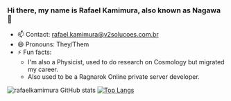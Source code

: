 ### Hi there, my name is Rafael Kamimura, also known as Nagawa 👋

<!--
**rafaelkamimura/rafaelkamimura** is a ✨ _special_ ✨ repository because its `README.md` (this file) appears on your GitHub profile.

Here are some ideas to get you started:
-->

- 📫 Contact: rafael.kamimura@v2solucoes.com.br
- 😄 Pronouns: They/Them
- ⚡ Fun facts:
  + I'm also a Physicist, used to do research on Cosmology but migrated my career. 
  + Also used to be a Ragnarok Online private server developer.

![rafaelkamimura GitHub stats](https://github-readme-stats.vercel.app/api?username=rafaelkamimura&show_icons=true&theme=dark)
[![Top Langs](https://github-readme-stats.vercel.app/api/top-langs/?username=rafaelkamimura&layout=donut&theme=dark)](https://github.com/rafaelkamimura/github-readme-stats)
